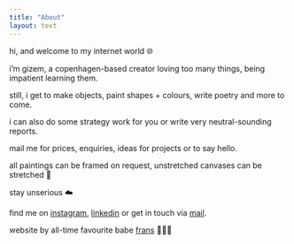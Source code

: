 ```yaml
---
title: "About"
layout: text
---
```

hi, and welcome to my internet world 🌐

i’m gizem, a copenhagen-based creator loving too many things, being impatient learning them.

still, i get to make objects, paint shapes + colours, write poetry and more to come. 

i can also do some strategy work for you or write very neutral-sounding reports.

mail me for prices, enquiries, ideas for projects or to say hello.

all paintings can be framed on request, unstretched canvases can be stretched 💪

stay unserious ☁️

find me on [instagram](https://www.instagram.com/gizisvisible/), [linkedin](https://www.linkedin.com/in/gizem-arici-36412310b/) or get in touch via [mail](mailto:gizem.arici@icloud.com).

website by all-time favourite babe [frans](https://jalict.com) 👨🏻‍💻